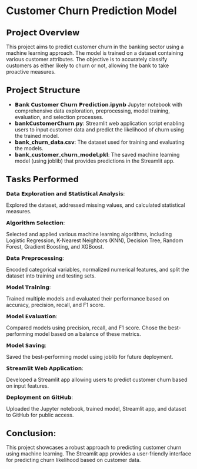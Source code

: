 
# Customer Churn Prediction Model

## 𝗣𝗿𝗼𝗷𝗲𝗰𝘁 𝗢𝘃𝗲𝗿𝘃𝗶𝗲𝘄

This project aims to predict customer churn in the banking sector using a machine learning approach. The model is trained on a dataset containing various customer attributes. The objective is to accurately classify customers as either likely to churn or not, allowing the bank to take proactive measures.

## 𝗣𝗿𝗼𝗷𝗲𝗰𝘁 𝗦𝘁𝗿𝘂𝗰𝘁𝘂𝗿𝗲

- 𝗕𝗮𝗻𝗸 𝗖𝘂𝘀𝘁𝗼𝗺𝗲𝗿 𝗖𝗵𝘂𝗿𝗻 𝗣𝗿𝗲𝗱𝗶𝗰𝘁𝗶𝗼𝗻.𝗶𝗽𝘆𝗻𝗯 Jupyter notebook with comprehensive data exploration, preprocessing, model training, evaluation, and selection processes.
- 𝗯𝗮𝗻𝗸𝗖𝘂𝘀𝘁𝗼𝗺𝗲𝗿𝗖𝗵𝘂𝗿𝗻.𝗽𝘆: Streamlit web application script enabling users to input customer data and predict the likelihood of churn using the trained model.
- 𝗯𝗮𝗻𝗸_𝗰𝗵𝘂𝗿𝗻_𝗱𝗮𝘁𝗮.𝗰𝘀𝘃: The dataset used for training and evaluating the models.
- 𝗯𝗮𝗻𝗸_𝗰𝘂𝘀𝘁𝗼𝗺𝗲𝗿_𝗰𝗵𝘂𝗿𝗻_𝗺𝗼𝗱𝗲𝗹.𝗽𝗸𝗹: The saved machine learning model (using joblib) that provides predictions in the Streamlit app.

## 𝗧𝗮𝘀𝗸𝘀 𝗣𝗲𝗿𝗳𝗼𝗿𝗺𝗲𝗱

𝗗𝗮𝘁𝗮 𝗘𝘅𝗽𝗹𝗼𝗿𝗮𝘁𝗶𝗼𝗻 𝗮𝗻𝗱 𝗦𝘁𝗮𝘁𝗶𝘀𝘁𝗶𝗰𝗮𝗹 𝗔𝗻𝗮𝗹𝘆𝘀𝗶𝘀:

Explored the dataset, addressed missing values, and calculated statistical measures.

𝗔𝗹𝗴𝗼𝗿𝗶𝘁𝗵𝗺 𝗦𝗲𝗹𝗲𝗰𝘁𝗶𝗼𝗻:

Selected and applied various machine learning algorithms, including Logistic Regression, K-Nearest Neighbors (KNN), Decision Tree, Random Forest, Gradient Boosting, and XGBoost.

𝗗𝗮𝘁𝗮 𝗣𝗿𝗲𝗽𝗿𝗼𝗰𝗲𝘀𝘀𝗶𝗻𝗴:

Encoded categorical variables, normalized numerical features, and split the dataset into training and testing sets.

𝗠𝗼𝗱𝗲𝗹 𝗧𝗿𝗮𝗶𝗻𝗶𝗻𝗴:

Trained multiple models and evaluated their performance based on accuracy, precision, recall, and F1 score.

𝗠𝗼𝗱𝗲𝗹 𝗘𝘃𝗮𝗹𝘂𝗮𝘁𝗶𝗼𝗻:

Compared models using precision, recall, and F1 score. Chose the best-performing model based on a balance of these metrics.

𝗠𝗼𝗱𝗲𝗹 𝗦𝗮𝘃𝗶𝗻𝗴:

Saved the best-performing model using joblib for future deployment.

𝗦𝘁𝗿𝗲𝗮𝗺𝗹𝗶𝘁 𝗪𝗲𝗯 𝗔𝗽𝗽𝗹𝗶𝗰𝗮𝘁𝗶𝗼𝗻:

Developed a Streamlit app allowing users to predict customer churn based on input features.

𝗗𝗲𝗽𝗹𝗼𝘆𝗺𝗲𝗻𝘁 𝗼𝗻 𝗚𝗶𝘁𝗛𝘂𝗯:

Uploaded the Jupyter notebook, trained model, Streamlit app, and dataset to GitHub for public access.

## 𝗖𝗼𝗻𝗰𝗹𝘂𝘀𝗶𝗼𝗻:

This project showcases a robust approach to predicting customer churn using machine learning. The Streamlit app provides a user-friendly interface for predicting churn likelihood based on customer data. 
